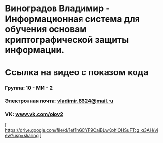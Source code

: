 Виноградов Владимир - Информационная система для обучения основам криптографической защиты информации.
==================================
Ссылка на видео с показом кода
==================================

### Группа: 10 - МИ - 2

### Электронная почта: vladimir.8624@mail.ru

### VK: www.vk.com/olov2

[ https://drive.google.com/file/d/1ef1hGCYF9CaiBLwKphiOHSuFTcg_q3AH/view?usp=sharing ]
